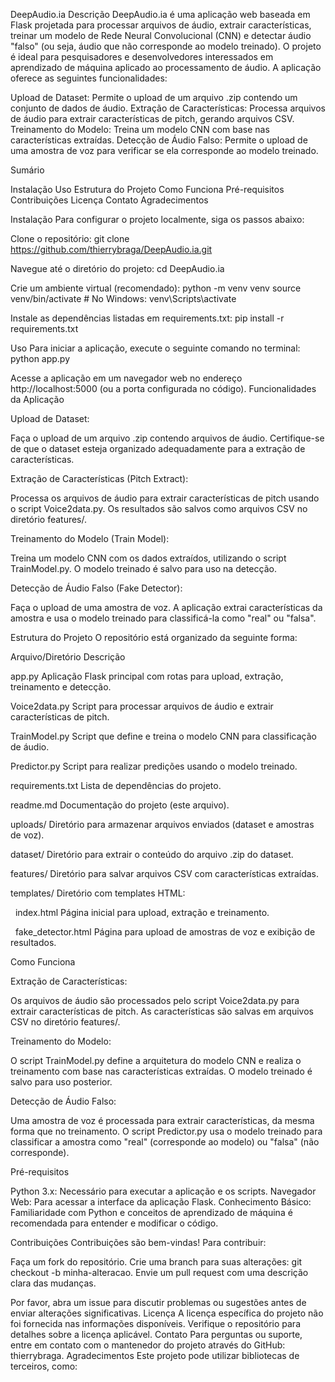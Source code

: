DeepAudio.ia
Descrição
DeepAudio.ia é uma aplicação web baseada em Flask projetada para processar arquivos de áudio, extrair características, treinar um modelo de Rede Neural Convolucional (CNN) e detectar áudio "falso" (ou seja, áudio que não corresponde ao modelo treinado). O projeto é ideal para pesquisadores e desenvolvedores interessados em aprendizado de máquina aplicado ao processamento de áudio.
A aplicação oferece as seguintes funcionalidades:

Upload de Dataset: Permite o upload de um arquivo .zip contendo um conjunto de dados de áudio.
Extração de Características: Processa arquivos de áudio para extrair características de pitch, gerando arquivos CSV.
Treinamento do Modelo: Treina um modelo CNN com base nas características extraídas.
Detecção de Áudio Falso: Permite o upload de uma amostra de voz para verificar se ela corresponde ao modelo treinado.

Sumário

Instalação
Uso
Estrutura do Projeto
Como Funciona
Pré-requisitos
Contribuições
Licença
Contato
Agradecimentos

Instalação
Para configurar o projeto localmente, siga os passos abaixo:

Clone o repositório:
git clone https://github.com/thierrybraga/DeepAudio.ia.git


Navegue até o diretório do projeto:
cd DeepAudio.ia


Crie um ambiente virtual (recomendado):
python -m venv venv
source venv/bin/activate  # No Windows: venv\Scripts\activate


Instale as dependências listadas em requirements.txt:
pip install -r requirements.txt



Uso
Para iniciar a aplicação, execute o seguinte comando no terminal:
python app.py

Acesse a aplicação em um navegador web no endereço http://localhost:5000 (ou a porta configurada no código).
Funcionalidades da Aplicação

Upload de Dataset:

Faça o upload de um arquivo .zip contendo arquivos de áudio.
Certifique-se de que o dataset esteja organizado adequadamente para a extração de características.


Extração de Características (Pitch Extract):

Processa os arquivos de áudio para extrair características de pitch usando o script Voice2data.py.
Os resultados são salvos como arquivos CSV no diretório features/.


Treinamento do Modelo (Train Model):

Treina um modelo CNN com os dados extraídos, utilizando o script TrainModel.py.
O modelo treinado é salvo para uso na detecção.


Detecção de Áudio Falso (Fake Detector):

Faça o upload de uma amostra de voz.
A aplicação extrai características da amostra e usa o modelo treinado para classificá-la como "real" ou "falsa".



Estrutura do Projeto
O repositório está organizado da seguinte forma:



Arquivo/Diretório
Descrição



app.py
Aplicação Flask principal com rotas para upload, extração, treinamento e detecção.


Voice2data.py
Script para processar arquivos de áudio e extrair características de pitch.


TrainModel.py
Script que define e treina o modelo CNN para classificação de áudio.


Predictor.py
Script para realizar predições usando o modelo treinado.


requirements.txt
Lista de dependências do projeto.


readme.md
Documentação do projeto (este arquivo).


uploads/
Diretório para armazenar arquivos enviados (dataset e amostras de voz).


dataset/
Diretório para extrair o conteúdo do arquivo .zip do dataset.


features/
Diretório para salvar arquivos CSV com características extraídas.


templates/
Diretório com templates HTML:


  index.html
Página inicial para upload, extração e treinamento.


  fake_detector.html
Página para upload de amostras de voz e exibição de resultados.


Como Funciona

Extração de Características:

Os arquivos de áudio são processados pelo script Voice2data.py para extrair características de pitch.
As características são salvas em arquivos CSV no diretório features/.


Treinamento do Modelo:

O script TrainModel.py define a arquitetura do modelo CNN e realiza o treinamento com base nas características extraídas.
O modelo treinado é salvo para uso posterior.


Detecção de Áudio Falso:

Uma amostra de voz é processada para extrair características, da mesma forma que no treinamento.
O script Predictor.py usa o modelo treinado para classificar a amostra como "real" (corresponde ao modelo) ou "falsa" (não corresponde).



Pré-requisitos

Python 3.x: Necessário para executar a aplicação e os scripts.
Navegador Web: Para acessar a interface da aplicação Flask.
Conhecimento Básico: Familiaridade com Python e conceitos de aprendizado de máquina é recomendada para entender e modificar o código.

Contribuições
Contribuições são bem-vindas! Para contribuir:

Faça um fork do repositório.
Crie uma branch para suas alterações: git checkout -b minha-alteracao.
Envie um pull request com uma descrição clara das mudanças.

Por favor, abra um issue para discutir problemas ou sugestões antes de enviar alterações significativas.
Licença
A licença específica do projeto não foi fornecida nas informações disponíveis. Verifique o repositório para detalhes sobre a licença aplicável.
Contato
Para perguntas ou suporte, entre em contato com o mantenedor do projeto através do GitHub: thierrybraga.
Agradecimentos
Este projeto pode utilizar bibliotecas de terceiros, como:

